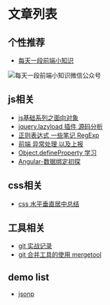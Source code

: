 # 文章列表
## 个性推荐

- [每天一段前端小知识](https://github.com/jerryni/blog/issues/14)

![每天一段前端小知识微信公众号](https://www.evernote.com/l/AaxPgHlw8PZPsYQXsHlrtc186pEzg8HPQRYB/image.jpg)

## js相关

- [js基础系列之面向对象](https://github.com/jerryni/blog/issues/9)
- [jquery.lazyload 插件 源码分析](https://github.com/jerryni/blog/issues/11)
- [正则表达式 一些笔记 RegExp](https://github.com/jerryni/blog/issues/6)
- [前端 异常处理 以及上报](https://github.com/jerryni/blog/issues/5)
- [Object.defineProperty 学习](https://github.com/jerryni/blog/issues/1)
- [Angular-数据绑定初探](https://github.com/jerryni/blog/issues/8)

## css相关

- [css 水平垂直居中总结](https://github.com/jerryni/blog/issues/10)

## 工具相关

- [git 实战记录](https://github.com/jerryni/blog/issues/13)
- [git 合并工具的使用 mergetool](https://github.com/jerryni/blog/issues/12)

## demo list

- [jsonp]

[jsonp]: http://jerryni.github.io/fe-study-notes/jsonp.html
